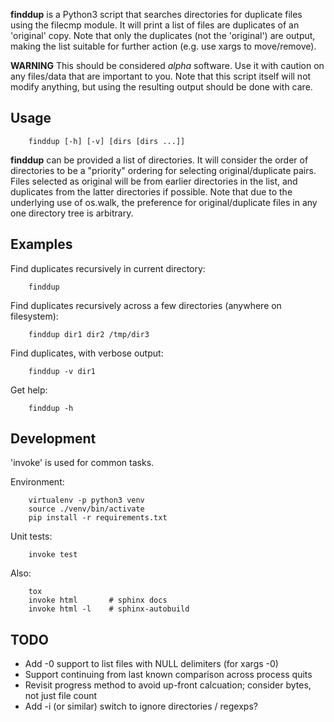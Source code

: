 **finddup** is a Python3 script that searches directories for duplicate files
using the filecmp module. It will print a list of files are duplicates of an
'original' copy. Note that only the duplicates (not the 'original') are output,
making the list suitable for further action (e.g. use xargs to move/remove).

**WARNING** This should be considered _alpha_ software. Use it with caution on
any files/data that are important to you. Note that this script itself will not
modify anything, but using the resulting output should be done with care.

Usage
-----

        finddup [-h] [-v] [dirs [dirs ...]]

**finddup** can be provided a list of directories. It will consider the order
of directories to be a "priority" ordering for selecting original/duplicate
pairs.  Files selected as original will be from earlier directories in the
list, and duplicates from the latter directories if possible. Note that due to
the underlying use of os.walk, the preference for original/duplicate files in
any one directory tree is arbitrary.

Examples
--------

Find duplicates recursively in current directory:

        finddup

Find duplicates recursively across a few directories (anywhere on filesystem):

        finddup dir1 dir2 /tmp/dir3

Find duplicates, with verbose output:

        finddup -v dir1

Get help:

        finddup -h

Development
-----------

'invoke' is used for common tasks.

Environment:

        virtualenv -p python3 venv
        source ./venv/bin/activate
        pip install -r requirements.txt

Unit tests:

        invoke test

Also:

        tox
        invoke html       # sphinx docs
        invoke html -l    # sphinx-autobuild

TODO
----

* Add -0 support to list files with NULL delimiters (for xargs -0)
* Support continuing from last known comparison across process quits
* Revisit progress method to avoid up-front calcuation; consider bytes, not just file count
* Add -i (or similar) switch to ignore directories / regexps?
